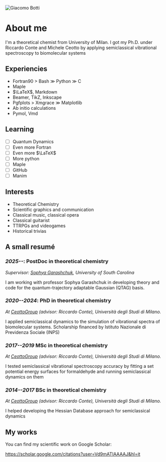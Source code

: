 ![Giacomo Botti](https://github.com/user-attachments/assets/2aa3b1cf-6e40-47eb-9a73-1cce51f4ac54)

# About me

I'm a theoretical chemist from University of Milan. I got my Ph.D. under Riccardo Conte and Michele Ceotto by applying semiclassical vibrational spectroscopy to biomolecular systems

## Experiencies
- Fortran90 $>$ Bash $\gg$ Python $\gg$ C
- Maple
- $\LaTeX$, Markdown
- Beamer, TikZ, Inkscape
- Pgfplots $>$ Xmgrace $\gg$ Matplotlib 
- Ab initio calculations
- Pymol, Vmd

## Learning 
- [ ] Quantum Dynamics
- [ ] Even more Fortran
- [ ] Even more $\LaTeX$
- [ ] More python
- [ ] Maple
- [ ] GitHub
- [ ] Manim

## Interests
- Theoretical Chemistry
- Scientific graphics and communication
- Classical music, classical opera
- Classical guitarist
- TTRPGs and videogames
- Historical trivias

## A small resumé

### *2025--*: PostDoc in theoretical chemistry
*Supervisor: [Sophya Garashchuk](https://sc.edu/study/colleges_schools/chemistry_and_biochemistry/our_people/directory/garashchuk_sophya.php), University of South Carolina*

I am working with professor Sophya Garashchuk in developing theory and code for the quantum-trajectory adaptable Gaussian (QTAG) basis.

### *2020--2024*: PhD in theoretical chemistry 
*At [CeottoGroup](https://sites.unimi.it/ceotto/about\_GiacomoBotti.html) (advisor: Riccardo Conte), Università degli Studi di Milano.*

I applied semiclassical dynamics to the simulation of vibrational spectra of biomolecular systems. Scholarship financed by Istituto Nazionale di Previdenza Sociale (INPS)

### *2017--2019* MSc in theoretical chemistry 
*At [CeottoGroup](https://sites.unimi.it/ceotto/about\_GiacomoBotti.html) (advisor: Riccardo Conte), Università degli Studi di Milano.* 

I tested semiclassical vibrational spectroscopy accuracy by fitting a set potential energy surfaces for formaldehyde and running semiclassical dynamics on them

### *2014--2017* BSc in theoretical chemistry 
*At [CeottoGroup](https://sites.unimi.it/ceotto/about\_GiacomoBotti.html) (advisor: Riccardo Conte), Università degli Studi di Milano.* 

I helped developing the Hessian Database approach for semiclassical dynamics

## My works
You can find my scientific work on Google Scholar:

https://scholar.google.com/citations?user=Vd9mATIAAAAJ&hl=it
  
